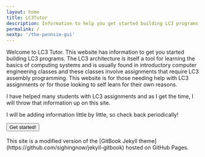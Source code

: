 ```yaml
---
layout: home
title: LC3Tutor
description: Information to help you get started building LC3 programs. How to use the PennSim LC3 simulator to run and debug LC3 code. Many LC3 code examples are provided in the linked git repository.
permalink: /
nextp: '/the-pennsim-gui'
---
```


Welcome to LC3 Tutor. This website has information to get you started building LC3 programs. The LC3 architecture is itself a tool for learning the basics of computing systems and is usually found in introductory computer engineering classes and these classes involve assignments that require LC3 assembly programming. This website is for those needing help with LC3 assignments or for those looking to self learn for their own reasons.

I have helped many students with LC3 assignments and as I get the time, I will throw that information up on this site.

I will be adding information little by little, so check back periodically!

<div class="ctnr_btn_start">
<a href="/1-1/">
<button>Get started!</button>
</a>
</div>

<br>
This site is a modified version of the [GitBook Jekyll theme](https://github.com/sighingnow/jekyll-gitbook) hosted on GitHub Pages.
